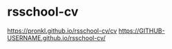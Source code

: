# rsschool-cv
https://pronkl.github.io/rsschool-cv/cv
https://GITHUB-USERNAME.github.io/rsschool-cv/
